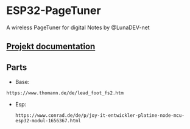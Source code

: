 # ESP32-PageTuner
A wireless PageTuner for digital Notes by @LunaDEV-net

## [Projekt documentation](https://github.com/KKSMintAG/ESP32-PageTuner/blob/main/documentation.md)

## Parts
+ Base:
  
 `https://www.thomann.de/de/lead_foot_fs2.htm`

 
+ Esp:
  
  `https://www.conrad.de/de/p/joy-it-entwickler-platine-node-mcu-esp32-modul-1656367.html`
